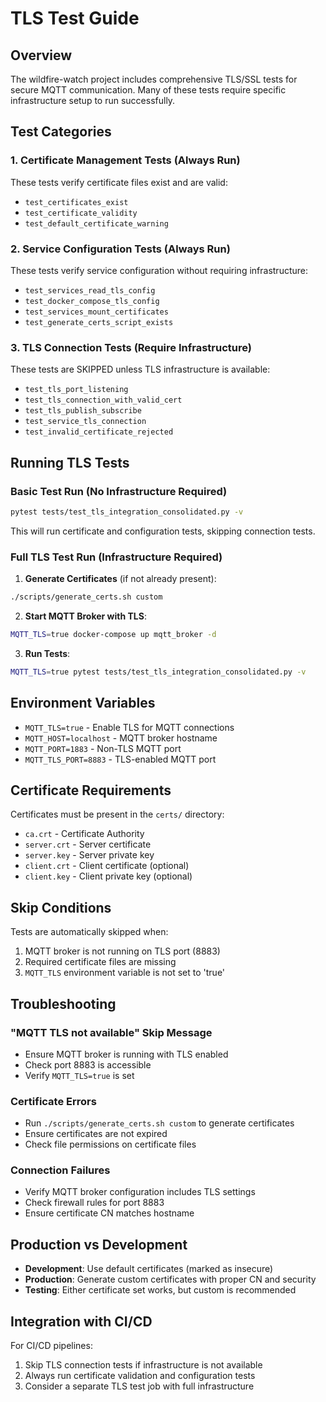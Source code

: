 # TLS Test Guide

## Overview
The wildfire-watch project includes comprehensive TLS/SSL tests for secure MQTT communication. Many of these tests require specific infrastructure setup to run successfully.

## Test Categories

### 1. Certificate Management Tests (Always Run)
These tests verify certificate files exist and are valid:
- `test_certificates_exist`
- `test_certificate_validity`
- `test_default_certificate_warning`

### 2. Service Configuration Tests (Always Run)
These tests verify service configuration without requiring infrastructure:
- `test_services_read_tls_config`
- `test_docker_compose_tls_config`
- `test_services_mount_certificates`
- `test_generate_certs_script_exists`

### 3. TLS Connection Tests (Require Infrastructure)
These tests are SKIPPED unless TLS infrastructure is available:
- `test_tls_port_listening`
- `test_tls_connection_with_valid_cert`
- `test_tls_publish_subscribe`
- `test_service_tls_connection`
- `test_invalid_certificate_rejected`

## Running TLS Tests

### Basic Test Run (No Infrastructure Required)
```bash
pytest tests/test_tls_integration_consolidated.py -v
```

This will run certificate and configuration tests, skipping connection tests.

### Full TLS Test Run (Infrastructure Required)

1. **Generate Certificates** (if not already present):
```bash
./scripts/generate_certs.sh custom
```

2. **Start MQTT Broker with TLS**:
```bash
MQTT_TLS=true docker-compose up mqtt_broker -d
```

3. **Run Tests**:
```bash
MQTT_TLS=true pytest tests/test_tls_integration_consolidated.py -v
```

## Environment Variables

- `MQTT_TLS=true` - Enable TLS for MQTT connections
- `MQTT_HOST=localhost` - MQTT broker hostname
- `MQTT_PORT=1883` - Non-TLS MQTT port
- `MQTT_TLS_PORT=8883` - TLS-enabled MQTT port

## Certificate Requirements

Certificates must be present in the `certs/` directory:
- `ca.crt` - Certificate Authority
- `server.crt` - Server certificate
- `server.key` - Server private key
- `client.crt` - Client certificate (optional)
- `client.key` - Client private key (optional)

## Skip Conditions

Tests are automatically skipped when:
1. MQTT broker is not running on TLS port (8883)
2. Required certificate files are missing
3. `MQTT_TLS` environment variable is not set to 'true'

## Troubleshooting

### "MQTT TLS not available" Skip Message
- Ensure MQTT broker is running with TLS enabled
- Check port 8883 is accessible
- Verify `MQTT_TLS=true` is set

### Certificate Errors
- Run `./scripts/generate_certs.sh custom` to generate certificates
- Ensure certificates are not expired
- Check file permissions on certificate files

### Connection Failures
- Verify MQTT broker configuration includes TLS settings
- Check firewall rules for port 8883
- Ensure certificate CN matches hostname

## Production vs Development

- **Development**: Use default certificates (marked as insecure)
- **Production**: Generate custom certificates with proper CN and security
- **Testing**: Either certificate set works, but custom is recommended

## Integration with CI/CD

For CI/CD pipelines:
1. Skip TLS connection tests if infrastructure is not available
2. Always run certificate validation and configuration tests
3. Consider a separate TLS test job with full infrastructure